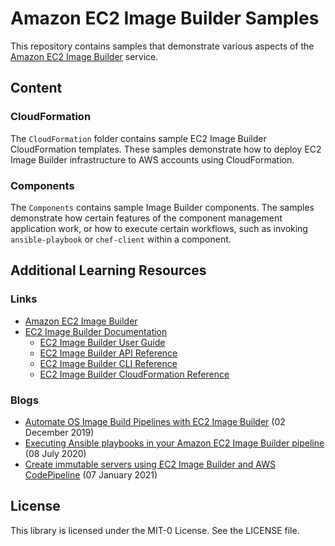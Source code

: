# Amazon EC2 Image Builder Samples

This repository contains samples that demonstrate various aspects of the [Amazon EC2 Image Builder](https://aws.amazon.com/image-builder/) service.

## Content

### CloudFormation

The ```CloudFormation``` folder contains sample EC2 Image Builder CloudFormation templates. These samples demonstrate how to deploy EC2 Image Builder infrastructure to AWS accounts using CloudFormation.

### Components

The ```Components``` contains sample Image Builder components. The samples demonstrate how certain features of the component management application work, or how to execute certain workflows, such as invoking ```ansible-playbook``` or ```chef-client``` within a component.

## Additional Learning Resources

### Links

* [Amazon EC2 Image Builder](https://aws.amazon.com/image-builder/)
* [EC2 Image Builder Documentation](https://docs.aws.amazon.com/imagebuilder/)
  * [EC2 Image Builder User Guide](https://docs.aws.amazon.com/imagebuilder/latest/userguide/index.html)
  * [EC2 Image Builder API Reference](https://docs.aws.amazon.com/imagebuilder/latest/APIReference/index.html)
  * [EC2 Image Builder CLI Reference](https://docs.aws.amazon.com/cli/latest/reference/imagebuilder/index.html)
  * [EC2 Image Builder CloudFormation Reference](https://docs.aws.amazon.com/AWSCloudFormation/latest/UserGuide/AWS_ImageBuilder.html)

### Blogs

* [Automate OS Image Build Pipelines with EC2 Image Builder](https://aws.amazon.com/blogs/aws/automate-os-image-build-pipelines-with-ec2-image-builder/) (02 December 2019)
* [Executing Ansible playbooks in your Amazon EC2 Image Builder pipeline](https://aws.amazon.com/blogs/compute/executing-ansible-playbooks-in-your-amazon-ec2-image-builder-pipeline/) (08 July 2020)
* [Create immutable servers using EC2 Image Builder and AWS CodePipeline](https://aws.amazon.com/blogs/mt/create-immutable-servers-using-ec2-image-builder-aws-codepipeline/) (07 January 2021)

## License

This library is licensed under the MIT-0 License. See the LICENSE file.
